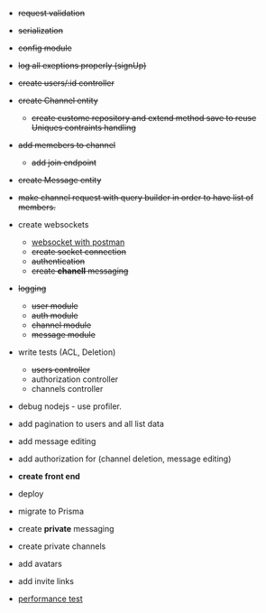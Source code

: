 - ~~request validation~~
- ~~serialization~~
- ~~config module~~
- ~~log all exeptions properly (signUp)~~
- ~~create users/:id controller~~
- ~~create Channel entity~~
  - ~~create custome repository and extend method save to reuse Uniques contraints handling~~

- ~~add memebers to channel~~
  - ~~add join endpoint~~

- ~~create Message entity~~

- ~~make channel request with query builder in order to have list of members.~~


- create websockets
  - [websocket with postman](https://blog.postman.com/postman-now-supports-socket-io/)
  - ~~create socket connection~~
  - ~~authentication~~
  - ~~create **chanell** messaging~~

- ~~logging~~
  - ~~user module~~
  - ~~auth module~~
  - ~~channel module~~
  - ~~message module~~

- write tests (ACL, Deletion)
  - ~~users controller~~
  - authorization controller
  - channels controller

- debug nodejs - use profiler.

- add pagination to users and all list data

- add message editing

- add authorization for (channel deletion, message editing)

- **create front end**

- deploy

- migrate to Prisma

- create **private** messaging

- create private channels

- add avatars

- add invite links



- [performance test](https://www.artillery.io/docs/)
